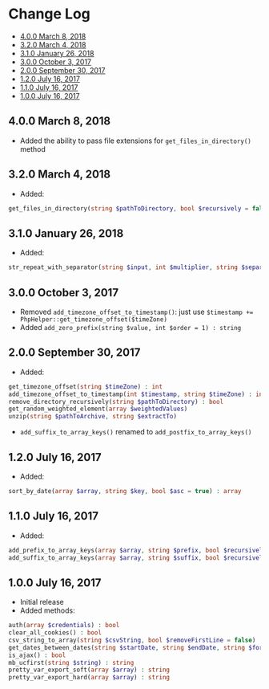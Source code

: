 # Change Log

- [4.0.0 March 8, 2018](#400-march-8-2018)
- [3.2.0 March 4, 2018](#320-march-4-2018)
- [3.1.0 January 26, 2018](#310-january-26-2018)
- [3.0.0 October 3, 2017](#300-october-3-2017)
- [2.0.0 September 30, 2017](#200-september-30-2017)
- [1.2.0 July 16, 2017](#120-july-16-2017)
- [1.1.0 July 16, 2017](#110-july-16-2017)
- [1.0.0 July 16, 2017](#100-july-16-2017)

## 4.0.0 March 8, 2018

- Added the ability to pass file extensions for `get_files_in_directory()` method

## 3.2.0 March 4, 2018

- Added:

``` php
get_files_in_directory(string $pathToDirectory, bool $recursively = false, &$result = []) : array
```

## 3.1.0 January 26, 2018

- Added:

``` php
str_repeat_with_separator(string $input, int $multiplier, string $separator = '') : string
```

## 3.0.0 October 3, 2017

- Removed `add_timezone_offset_to_timestamp()`: just use `$timestamp += PhpHelper::get_timezone_offset($timeZone)`
- Added `add_zero_prefix(string $value, int $order = 1) : string`

## 2.0.0 September 30, 2017

- Added:

``` php
get_timezone_offset(string $timeZone) : int
add_timezone_offset_to_timestamp(int $timestamp, string $timeZone) : int
remove_directory_recursively(string $pathToDirectory) : bool
get_random_weighted_element(array $weightedValues)
unzip(string $pathToArchive, string $extractTo)
```

- `add_suffix_to_array_keys()` renamed to `add_postfix_to_array_keys()`

## 1.2.0 July 16, 2017

- Added:

``` php
sort_by_date(array $array, string $key, bool $asc = true) : array
```

## 1.1.0 July 16, 2017

- Added:

``` php
add_prefix_to_array_keys(array $array, string $prefix, bool $recursively = true) : array
add_suffix_to_array_keys(array $array, string $suffix, bool $recursively = true) : array
```

## 1.0.0 July 16, 2017

- Initial release
- Added methods:

``` php
auth(array $credentials) : bool
clear_all_cookies() : bool
csv_string_to_array(string $csvString, bool $removeFirstLine = false) : array
get_dates_between_dates(string $startDate, string $endDate, string $format = 'Y-m-d') : array
is_ajax() : bool
mb_ucfirst(string $string) : string
pretty_var_export_soft(array $array) : string
pretty_var_export_hard(array $array) : string
```
